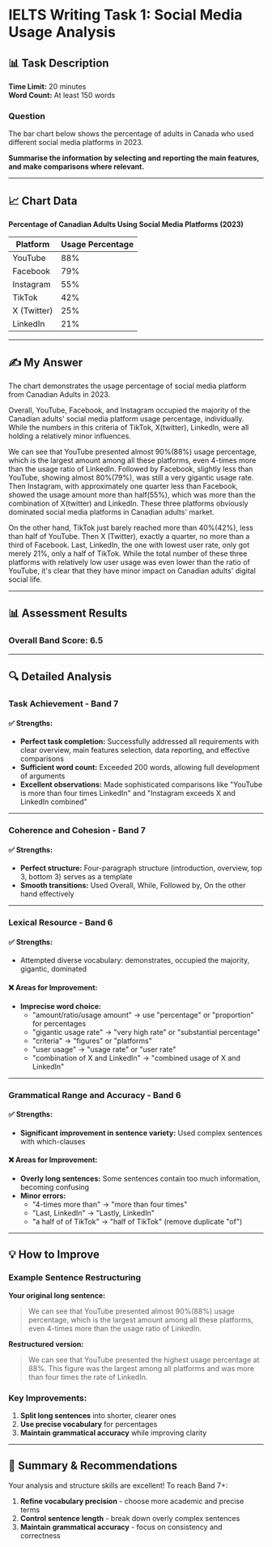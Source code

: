 # IELTS Writing Task 1: Social Media Usage Analysis

## 📊 Task Description

**Time Limit:** 20 minutes  
**Word Count:** At least 150 words

### Question
The bar chart below shows the percentage of adults in Canada who used different social media platforms in 2023.

**Summarise the information by selecting and reporting the main features, and make comparisons where relevant.**

---

## 📈 Chart Data

**Percentage of Canadian Adults Using Social Media Platforms (2023)**

| Platform | Usage Percentage |
|----------|------------------|
| YouTube | 88% |
| Facebook | 79% |
| Instagram | 55% |
| TikTok | 42% |
| X (Twitter) | 25% |
| LinkedIn | 21% |

---

## ✍️ My Answer

The chart demonstrates the usage percentage of social media platform from Canadian Adults in 2023.

Overall, YouTube, Facebook, and Instagram occupied the majority of the Canadian adults' social media platform usage percentage, individually. While the numbers in this criteria of TikTok, X(twitter), LinkedIn, were all holding a relatively minor influences.

We can see that YouTube presented almost 90%(88%) usage percentage, which is the largest amount among all these platforms, even 4-times more than the usage ratio of LinkedIn. Followed by Facebook, slightly less than YouTube, showing almost 80%(79%), was still a very gigantic usage rate. Then Instagram, with approximately one quarter less than Facebook, showed the usage amount more than half(55%), which was more than the combination of X(twitter) and LinkedIn. These three platforms obviously dominated social media platforms in Canadian adults' market.

On the other hand, TikTok just barely reached more than 40%(42%), less than half of YouTube. Then X (Twitter), exactly a quarter, no more than a third of Facebook. Last, LinkedIn, the one with lowest user rate, only got merely 21%, only a half of TikTok. While the total number of these three platforms with relatively low user usage was even lower than the ratio of YouTube, it's clear that they have minor impact on Canadian adults' digital social life.

---

## 📊 Assessment Results

### Overall Band Score: **6.5**

---

## 🔍 Detailed Analysis

### **Task Achievement** - Band 7

#### ✅ **Strengths:**
- **Perfect task completion:** Successfully addressed all requirements with clear overview, main features selection, data reporting, and effective comparisons
- **Sufficient word count:** Exceeded 200 words, allowing full development of arguments
- **Excellent observations:** Made sophisticated comparisons like "YouTube is more than four times LinkedIn" and "Instagram exceeds X and LinkedIn combined"

---

### **Coherence and Cohesion** - Band 7

#### ✅ **Strengths:**
- **Perfect structure:** Four-paragraph structure (introduction, overview, top 3, bottom 3) serves as a template
- **Smooth transitions:** Used Overall, While, Followed by, On the other hand effectively

---

### **Lexical Resource** - Band 6

#### ✅ **Strengths:**
- Attempted diverse vocabulary: demonstrates, occupied the majority, gigantic, dominated

#### ❌ **Areas for Improvement:**
- **Imprecise word choice:**
  - "amount/ratio/usage amount" → use "percentage" or "proportion" for percentages
  - "gigantic usage rate" → "very high rate" or "substantial percentage"
  - "criteria" → "figures" or "platforms"
  - "user usage" → "usage rate" or "user rate"
  - "combination of X and LinkedIn" → "combined usage of X and LinkedIn"

---

### **Grammatical Range and Accuracy** - Band 6

#### ✅ **Strengths:**
- **Significant improvement in sentence variety:** Used complex sentences with which-clauses

#### ❌ **Areas for Improvement:**
- **Overly long sentences:** Some sentences contain too much information, becoming confusing
- **Minor errors:**
  - "4-times more than" → "more than four times"
  - "Last, LinkedIn" → "Lastly, LinkedIn"
  - "a half of of TikTok" → "half of TikTok" (remove duplicate "of")

---

## 💡 How to Improve

### **Example Sentence Restructuring**

**Your original long sentence:**
> We can see that YouTube presented almost 90%(88%) usage percentage, which is the largest amount among all these platforms, even 4-times more than the usage ratio of LinkedIn.

**Restructured version:**
> We can see that YouTube presented the highest usage percentage at 88%. This figure was the largest among all platforms and was more than four times the rate of LinkedIn.

### **Key Improvements:**
1. **Split long sentences** into shorter, clearer ones
2. **Use precise vocabulary** for percentages
3. **Maintain grammatical accuracy** while improving clarity

---

## 📝 **Summary & Recommendations**

Your analysis and structure skills are excellent! To reach Band 7+:

1. **Refine vocabulary precision** - choose more academic and precise terms
2. **Control sentence length** - break down overly complex sentences
3. **Maintain grammatical accuracy** - focus on consistency and correctness